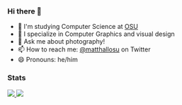 
### Hi there 👋

<!-- I'm currently pursuing an internship for Spring/Summer 2021 -->


- :school: I'm studying Computer Science at [OSU](https://osu.edu)
- :scroll: I specialize in Computer Graphics and visual design
- 💬 Ask me about photography!
- 📫 How to reach me: [@matthallosu](https://twitter.com/matthallosu) on Twitter
- 😄 Pronouns: he/him

<!--- ⚡ Fun fact: ...-->



<div align="left">
  <h3>Stats</h3>
</div>
<div align="left">
  <a href="https://github.com/mh15" target="_blank">
    <img
      src="https://github-readme-stats.vercel.app/api?username=mh15&hide=stars">
  </a>
  <a href="https://github.com/search?o=desc&q=user%3Amh15&s=stars&type=Repositories">
    <img
      src="https://github-readme-stats.vercel.app/api/top-langs/?username=mh15&layout=compact">
  </a>
</div>

